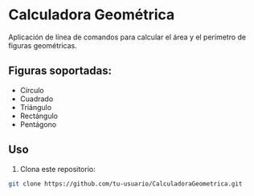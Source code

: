 # Calculadora Geométrica

Aplicación de línea de comandos para calcular el área y el perímetro de figuras geométricas.

## Figuras soportadas:
- Círculo
- Cuadrado
- Triángulo
- Rectángulo
- Pentágono

## Uso

1. Clona este repositorio:
```bash
git clone https://github.com/tu-usuario/CalculadoraGeometrica.git
